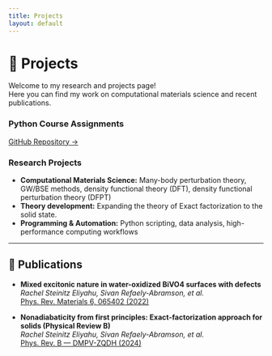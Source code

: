 ```yaml
---
title: Projects
layout: default
---
```


# 📂 Projects

Welcome to my research and projects page!  
Here you can find my work on computational materials science and recent publications.


### Python Course Assignments
[GitHub Repository →](https://github.com/RachelitaSE/python-course-assignments)

### Research Projects
- **Computational Materials Science:** Many-body perturbation theory, GW/BSE methods, density functional theory (DFT), density functional perturbation theory (DFPT)
- **Theory development:** Expanding the theory of Exact factorization to the solid state.
- **Programming & Automation:** Python scripting, data analysis, high-performance computing workflows

---

## 📰 Publications

- **Mixed excitonic nature in water-oxidized BiVO4 surfaces with defects**  
  *Rachel Steinitz Eliyahu, Sivan Refaely-Abramson, et al.*  
  [Phys. Rev. Materials 6, 065402 (2022)](https://journals.aps.org/prmaterials/abstract/10.1103/PhysRevMaterials.6.065402)

- **Nonadiabaticity from first principles: Exact-factorization approach for solids
 (Physical Review B)**  
  *Rachel Steinitz Eliyahu, Sivan Refaely-Abramson, et al.*  
  [Phys. Rev. B — DMPV-ZQDH (2024)](https://journals.aps.org/prb/abstract/10.1103/dmpv-zqdh)


